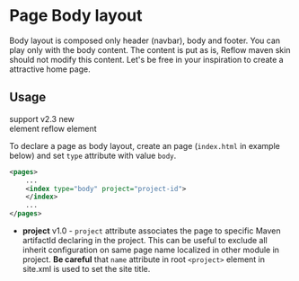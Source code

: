 # Page Body layout

Body layout is composed only header (navbar), body and footer. You can play only with the body content. The content is put as is, Reflow maven skin should not modify this content. Let's be free in your inspiration to create a attractive home page.

## Usage

support <span class="badge badge-primary">v2.3</span> <span class="badge badge-success">new</span><br/>
element <span class="badge badge-secondary">reflow</span> <span class="badge badge-info">element</span>

To declare a page as body layout, create an page (`index.html` in example below) and set `type` attribute with value `body`.

```xml
<pages>
    ...
    <index type="body" project="project-id">
    </index>
    ...
</pages>
```

- **project** <span class="badge badge-light">v1.0</span> - `project` attribute associates the page to specific Maven artifactId declaring in the project. This can be useful to exclude all inherit configuration on same page name localized in other module in project. **Be careful** that `name` attribute in root `<project>` element in site.xml is used to set the site title.
